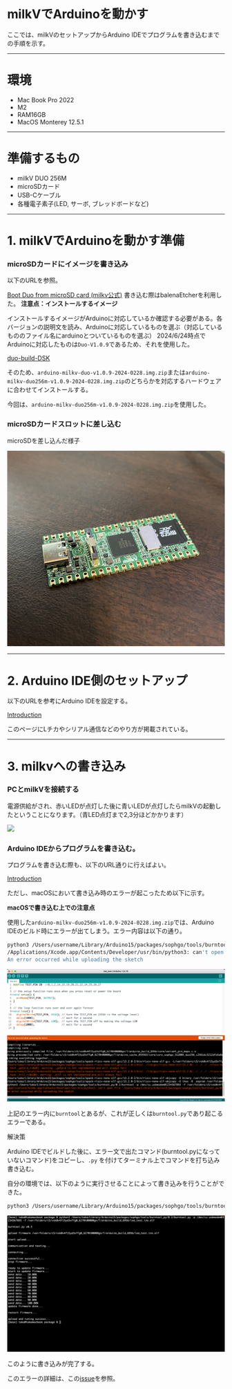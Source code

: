 # milkVでArduinoを動かす

ここでは、milkVのセットアップからArduino IDEでプログラムを書き込むまでの手順を示す。

------
# 環境
- Mac Book Pro 2022
- M2
- RAM16GB
- MacOS Monterey 12.5.1
------
# 準備するもの
- milkV DUO 256M
- microSDカード
- USB-Cケーブル
- 各種電子素子(LED, サーボ, ブレッドボードなど)
------
# 1. milkVでArduinoを動かす準備
### microSDカードにイメージを書き込み
以下のURLを参照。

[Boot Duo from microSD card (milkv公式)](https://milkv.io/docs/duo/getting-started/boot)
書き込む際はbalenaEtcherを利用した。
**注意点：インストールするイメージ**

インストールするイメージがArduinoに対応しているか確認する必要がある。各バージョンの説明文を読み、Arduinoに対応しているものを選ぶ（対応しているもののファイル名にarduinoとついているものを選ぶ）
2024/6/24時点でArduinoに対応したものは`Duo-V1.0.9`であるため、それを使用した。

[duo-build-DSK](https://github.com/milkv-duo/duo-buildroot-sdk/releases/)

そのため、`arduino-milkv-duo-v1.0.9-2024-0228.img.zip`または`arduino-milkv-duo256m-v1.0.9-2024-0228.img.zip`のどちらかを対応するハードウェアに合わせてインストールする。

今回は、`arduino-milkv-duo256m-v1.0.9-2024-0228.img.zip`を使用した。

### microSDカードスロットに差し込む

microSDを差し込んだ様子

![](./img/milkv256m.jpg)

------
# 2. Arduino IDE側のセットアップ
以下のURLを参考にArduino IDEを設定する。

[Introduction](https://milkv.io/ja/docs/duo/getting-started/arduino)

このページにLチカやシリアル通信などのやり方が掲載されている。

------
# 3. milkvへの書き込み
### PCとmilkVを接続する

電源供給がされ、赤いLEDが点灯した後に青いLEDが点灯したらmilkVの起動したということになります。（青LED点灯まで2,3分ほどかかります）

![](./img/turnon.gif)

### Arduino IDEからプログラムを書き込む。

プログラムを書き込む際も、以下のURL通りに行えばよい。

[Introduction](https://milkv.io/ja/docs/duo/getting-started/arduino)

ただし、macOSにおいて書き込み時のエラーが起こったため以下に示す。

**macOSで書き込む上での注意点**

使用した`arduino-milkv-duo256m-v1.0.9-2024-0228.img.zip`では、Arduino IDEのビルド時にエラーが出てしまう。エラー内容は以下の通り。

```sh
python3 /Users/username/Library/Arduino15/packages/sophgo/tools/burntool_py/0.2/burntool -p /dev/cu.usbmodem01234567893 -f /var/folders/c5/vsk0v4f15yd3xffg0_6270t00000gn/T/arduino_build_2526/micros_test.ino.elf 
/Applications/Xcode.app/Contents/Developer/usr/bin/python3: can't open file '/Users/username/Library/Arduino15/packages/sophgo/tools/burntool_py/0.2/burntool': [Errno 2] No such file or directory
An error occurred while uploading the sketch
```

![](./img/error.png)

上記のエラー内に`burntool`とあるが、これが正しくは`burntool.py`であり起こるエラーである。

解決策

Arduino IDEでビルドした後に、エラー文で出たコマンド(burntool.pyになっていないコマンド)をコピーし、`.py` を付けてターミナル上でコマンドを打ち込み書き込む。

自分の環境では、以下のように実行させることによって書き込みを行うことができた。

```sh
python3 /Users/username/Library/Arduino15/packages/sophgo/tools/burntool_py/0.2/burntool.py -p /dev/cu.usbmodem01234567893 -f 
```

![](./img/terminal.png)

このように書き込みが完了する。

このエラーの詳細は、この[issue](https://github.com/milkv-duo/duo-arduino/issues/11)を参照。

